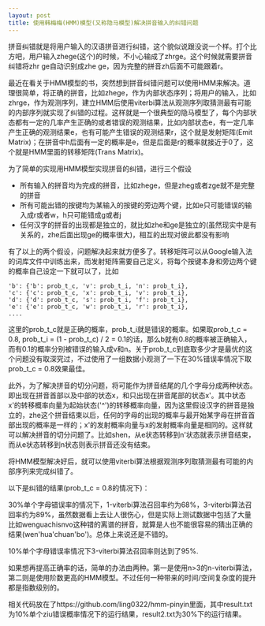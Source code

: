 ```yaml
--- 
layout: post
title: 使用韩梅梅(HMM)模型(又称隐马模型)解决拼音输入的纠错问题
---
```


拼音纠错就是将用户输入的汉语拼音进行纠错，这个貌似说跟没说一个样。打个比方吧，用户输入zhege(这个)的时候，不小心输成了zhrge。这个时候就需要拼音纠错将zhr ge自动识别成zhe ge，因为完整的拼音zh后面不可能跟着r。

最近在看关于HMM模型的书，突然想到拼音纠错问题可以使用HMM来解决。道理很简单，将正确的拼音，比如zhege，作为内部状态序列；将用户的输入，比如zhrge，作为观测序列，建立HMM后使用viterbi算法从观测序列取猜测最有可能的内部序列就实现了纠错的过程。这样就是一个很典型的隐马模型了，每个内部状态都有一定的几率产生正确的或者错误的观测结果，比如内部状态e，有一定几率产生正确的观测结果e，也有可能产生错误的观测结果r，这个就是发射矩阵(Emit Matrix)；在拼音中h后面有一定的概率是e，但是后面是r的概率就接近于0了，这个就是HMM里面的转移矩阵(Trans Matrix)。

为了简单的实现用HMM模型实现拼音的纠错，进行三个假设

* 所有输入的拼音均为完成的拼音，比如zhege，但是zheg或者zge就不是完整的拼音
* 所有可能出错的按键均为某输入的按键的旁边两个键，比如e只可能错误的输入成r或者w，h只可能错成g或者j
* 任何汉字的拼音的出现都是独立的，就比如zhe和ge是独立的(虽然现实中是有关系的，zhe后面出现ge的概率很大)，相互的出现对彼此都没有影响


有了以上的两个假设，问题解决起来就方便多了。转移矩阵可以从Google输入法的词库文件中训练出来，而发射矩阵需要自己定义，将每个按键本身和旁边两个键的概率自己设定一下就可以了，比如

    'b': {'b': prob_t_c, 'v': prob_t_i, 'n': prob_t_i},
    'c': {'c': prob_t_c, 'x': prob_t_i, 'v': prob_t_i},
    'd': {'d': prob_t_c, 's': prob_t_i, 'f': prob_t_i},
    'e': {'e': prob_t_c, 'w': prob_t_i, 'r': prob_t_i},
    ....

这里的prob_t_c就是正确的概率，prob_t_i就是错误的概率。如果取prob_t_c = 0.8, prob_t_i = (1 - prob_t_c) / 2 = 0.1的话，那么b就有0.8的概率被正确输入，而有0.1的概率分别被错误的输入成v和n。关于prob_t_c到底取多少才是最优的这个问题没有取深究过，不过使用了一组数据小观测了一下在30%错误率情况下取prob_t_c = 0.8效果最佳。

此外，为了解决拼音的切分问题，将可能作为拼音结尾的几个字母分成两种状态。即出现在拼音首部以及中部的状态x，和只出现在拼音尾部的状态x'。其中状态x'的转移概率向量为起始状态\('^'\)的转移概率向量，因为这里假设汉字的拼音是独立的，zhe这个拼音结束以后，任何的字母的出现的概率与最开始某字母在拼音首部出现的概率是一样的；x'的发射概率向量与x的发射概率向量是相同的。这样就可以解决拼音的切分问题了。比如shen，从e状态转移到n'状态就表示拼音结束，而从e状态转移到n状态则表示拼音还没有结束。

将HMM模型解决好后，就可以使用viterbi算法根据观测序列取猜测最有可能的内部序列来完成纠错了。

以下是纠错的结果(prob_t_c = 0.8的情况下)：

30%单个字母错误率的情况下，1-viterbi算法召回率约为68%，3-viterbi算法召回率约为89%，虽然数据看上去让人很伤心，但是实际上测试数据中包括了大量比如wenguachisnvo这种错的离谱的拼音，就算是人也不能很容易的猜出正确的结果\(wen'hua'chuan'bo'\)。总体上来说还是不错的。

10%单个字母错误率情况下3-viterbi算法召回率则达到了95%.

如果想再提高正确率的话，简单的办法由两种。第一是使用n>3的n-viterbi算法，第二则是使用阶数更高的HMM模型。不过任何一种带来的时间/空间复杂度的提升都是指数级别的。

相关代码放在了https://github.com/ling0322/hmm-pinyin里面，其中result.txt为10%单个ziu错误概率情况下的运行结果，result2.txt为30%下的运行结果。